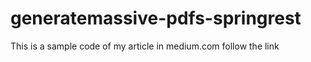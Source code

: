 # generatemassive-pdfs-springrest
This is a sample code of my article in medium.com follow the link 
